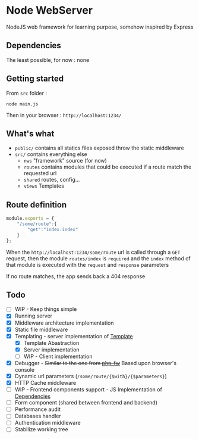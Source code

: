 Node WebServer
===

NodeJS web framework for learning purpose, somehow inspired by Express


Dependencies
---

The least possible, for now : none


Getting started
---

From `src` folder :

```
node main.js
```

Then in your browser : `http://localhost:1234/`


What's what
---

  * `public/` contains all statics files exposed throw the static middleware
  * `src/` contains everything else
    * `nws` "framework" source (for now)
    * `routes` contains modules that could be executed if a route match the requested url
    * `shared` routes, config...
    * `views` Templates


Route definition
---
```js
module.exports = {
	"/some/route":{
		"get":"index.index"
	}
};
```
When the `http://localhost:1234/some/route` url is called through a `GET` request, then the module `routes/index` is `required` and the `index` method of that module is executed with the `request` and `response` parameters

If no route matches, the app sends back a 404 response

Todo
----
  * [ ] WIP - Keep things simple
  * [x] Running server
  * [x] Middleware architecture implementation
  * [x] Static file middleware
  * [x] Templating - server implementation of [Template](https://github.com/arno06/Template/)
    * [x] Template Abastraction
    * [x] Server implementation
    * [ ] WIP - Client implementation
  * [x] Debugger - ~~Similar to the one from [php-fw](https://github.com/arno06/php-fw/)~~ Based upon browser's console
  * [x] Dynamic url parameters (`/some/route/{$with}/{$parameters}`)
  * [x] HTTP Cache middleware
  * [ ] WIP - Frontend components support - JS Implementation of [Dependencies](https://github.com/arno06/Dependencies/)
  * [ ] Form component (shared between frontend and backend)
  * [ ] Performance audit
  * [ ] Databases handler
  * [ ] Authentication middleware
  * [ ] Stabilize working tree
